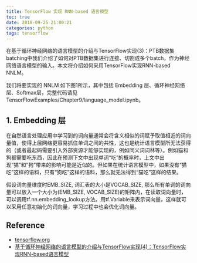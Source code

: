 ```yaml
---
title: TensorFlow 实现 RNN-based 语言模型
toc: true
date: 2018-09-25 21:00:21
categories: python
tags: tensorflow
---
```


在基于循环神经网络的语言模型的介绍与TensorFlow实现(3)：PTB数据集batching中我们介绍了如何对PTB数据集进行连接、切割成多个batch，作为神经网络语言模型的输入。本文将介绍如何采用TensorFlow实现RNN-based NNLM。 

<!-- more -->


我们将要实现的 NNLM 如下图1所示，其中包括 Embedding 层、循环神经网络层、Softmax层，完整代码请见 TensorFlowExamples/Chapter9/language_model.ipynb。

## 1. Embedding 层

在自然语言处理应用中学习到的词向量通常会将含义相似的词赋予取值相近的词向量值，使得上层网络更容易抓住单词之间的共性，这也是统计语言模型所无法获得的（或者最起码需要引入外部资源才能够实现的，例如同义词词林等）。例如猫和狗都需要吃东西，因此在预测下文中出现单词“吃”的概率时，上文中出现“猫”和“狗”带来的影响可能是近似的。但如果在统计语言模型中，如果没有“猫吃”这样的语料，只有“狗吃”这样的语料，那么就无法得到“猫吃”这样的结果。

假设词向量维度时EMB_SIZE, 词汇表的大小是VOCAB_SIZE, 那么所有单词的词向量可以放入一个大小为(EMB_SIZE, VOCAB_SIZE)的矩阵内，在读取词向量时，可以调用tf.nn.embedding_lookup方法。用tf.Variable来表示词向量，这样就可以采用任意初始化的词向量，学习过程中也会优化词向量。


## Reference

- [tensorflow.org][1]
- [基于循环神经网络的语言模型的介绍与TensorFlow实现(4)：TensorFlow实现RNN-based语言模型][2]

[1]: https://www.tensorflow.org/
[2]: https://zhuanlan.zhihu.com/p/37886740


